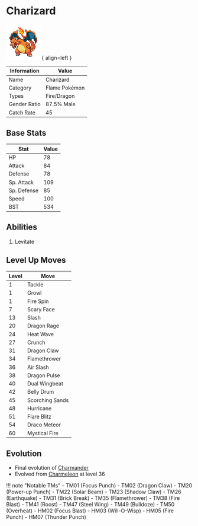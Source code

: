 # Charizard

![Charizard](../images/pokemon/6.png){ align=left }

| Information | Value |
|------------|--------|
| Name | Charizard |
| Category | Flame Pokémon |
| Types | Fire/Dragon |
| Gender Ratio | 87.5% Male |
| Catch Rate | 45 |

## Base Stats

| Stat | Value |
|------|-------|
| HP | 78 |
| Attack | 84 |
| Defense | 78 |
| Sp. Attack | 109 |
| Sp. Defense | 85 |
| Speed | 100 |
| BST | 534 |

## Abilities
1. Levitate

## Level Up Moves
| Level | Move |
|-------|------|
| 1 | Tackle |
| 1 | Growl |
| 1 | Fire Spin |
| 7 | Scary Face |
| 13 | Slash |
| 20 | Dragon Rage |
| 24 | Heat Wave |
| 27 | Crunch |
| 31 | Dragon Claw |
| 34 | Flamethrower |
| 36 | Air Slash |
| 38 | Dragon Pulse |
| 40 | Dual Wingbeat |
| 42 | Belly Drum |
| 45 | Scorching Sands |
| 48 | Hurricane |
| 51 | Flare Blitz |
| 54 | Draco Meteor |
| 60 | Mystical Fire |

## Evolution
- Final evolution of [Charmander](004-charmander.md)
- Evolved from [Charmeleon](005-charmeleon.md) at level 36

!!! note "Notable TMs"
    - TM01 (Focus Punch)
    - TM02 (Dragon Claw)
    - TM20 (Power-up Punch)
    - TM22 (Solar Beam)
    - TM23 (Shadow Claw)
    - TM26 (Earthquake)
    - TM31 (Brick Break)
    - TM35 (Flamethrower)
    - TM38 (Fire Blast)
    - TM41 (Roost)
    - TM47 (Steel Wing)
    - TM49 (Bulldoze)
    - TM50 (Overheat)
    - HM02 (Focus Blast)
    - HM03 (Will-O-Wisp)
    - HM05 (Fire Punch)
    - HM07 (Thunder Punch)

